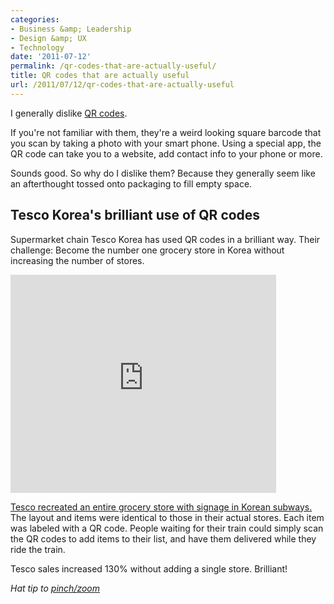 ```yaml
---
categories:
- Business &amp; Leadership
- Design &amp; UX
- Technology
date: '2011-07-12'
permalink: /qr-codes-that-are-actually-useful/
title: QR codes that are actually useful
url: /2011/07/12/qr-codes-that-are-actually-useful
---
```


I generally dislike <a href="http://en.wikipedia.org/wiki/QR_code">QR codes</a>.

If you're not familiar with them, they're a weird looking square barcode that you scan by taking a photo with your smart phone. Using a special app, the QR code can take you to a website, add contact info to your phone or more.

Sounds good. So why do I dislike them? Because they generally seem like an afterthought tossed onto packaging to fill empty space.

<h2>Tesco Korea's brilliant use of QR codes</h2>

Supermarket chain Tesco Korea has used QR codes in a brilliant way. Their challenge: Become the number one grocery store in Korea without increasing the number of stores.

<iframe class="alignc" width="425" height="349" src="https://www.youtube.com/embed/nJVoYsBym88" frameborder="0" allowfullscreen></iframe>

<a href="https://www.youtube.com/watch?v=nJVoYsBym88">Tesco recreated an entire grocery store with signage in Korean subways.</a> The layout and items were identical to those in their actual stores. Each item was labeled with a QR code. People waiting for their train could simply scan the QR codes to add items to their list, and have them delivered while they ride the train.

Tesco sales increased 130% without adding a single store. Brilliant!

<em>Hat tip to <a href="http://pinchzoom.com/posts/a-useful-example-of-qr-codes/">pinch/zoom</a></em>